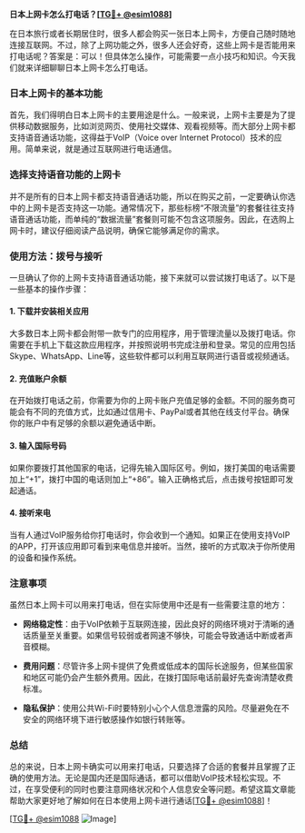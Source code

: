 **日本上网卡怎么打电话？[[TG💪+ @esim1088](https://t.me/s/esim1088)]**

在日本旅行或者长期居住时，很多人都会购买一张日本上网卡，方便自己随时随地连接互联网。不过，除了上网功能之外，很多人还会好奇，这些上网卡是否能用来打电话呢？答案是：可以！但具体怎么操作，可能需要一点小技巧和知识。今天我们就来详细聊聊日本上网卡怎么打电话。

### 日本上网卡的基本功能

首先，我们得明白日本上网卡的主要用途是什么。一般来说，上网卡主要是为了提供移动数据服务，比如浏览网页、使用社交媒体、观看视频等。而大部分上网卡都支持语音通话功能，这得益于VoIP（Voice over Internet Protocol）技术的应用。简单来说，就是通过互联网进行电话通信。

### 选择支持语音功能的上网卡

并不是所有的日本上网卡都支持语音通话功能，所以在购买之前，一定要确认你选中的上网卡是否支持这一功能。通常情况下，那些标榜“不限流量”的套餐往往支持语音通话功能，而单纯的“数据流量”套餐则可能不包含这项服务。因此，在选购上网卡时，建议仔细阅读产品说明，确保它能够满足你的需求。

### 使用方法：拨号与接听

一旦确认了你的上网卡支持语音通话功能，接下来就可以尝试拨打电话了。以下是一些基本的操作步骤：

#### 1. 下载并安装相关应用
大多数日本上网卡都会附带一款专门的应用程序，用于管理流量以及拨打电话。你需要在手机上下载这款应用程序，并按照说明书完成注册和登录。常见的应用包括Skype、WhatsApp、Line等，这些软件都可以利用互联网进行语音或视频通话。

#### 2. 充值账户余额
在开始拨打电话之前，你需要为你的上网卡账户充值足够的金额。不同的服务商可能会有不同的充值方式，比如通过信用卡、PayPal或者其他在线支付平台。确保你的账户中有足够的余额以避免通话中断。

#### 3. 输入国际号码
如果你要拨打其他国家的电话，记得先输入国际区号。例如，拨打美国的电话需要加上“+1”，拨打中国的电话则加上“+86”。输入正确格式后，点击拨号按钮即可发起通话。

#### 4. 接听来电
当有人通过VoIP服务给你打电话时，你会收到一个通知。如果正在使用支持VoIP的APP，打开该应用即可看到来电信息并接听。当然，接听的方式取决于你所使用的设备和操作系统。

### 注意事项

虽然日本上网卡可以用来打电话，但在实际使用中还是有一些需要注意的地方：

- **网络稳定性**：由于VoIP依赖于互联网连接，因此良好的网络环境对于清晰的通话质量至关重要。如果信号较弱或者网速不够快，可能会导致通话中断或者声音模糊。
  
- **费用问题**：尽管许多上网卡提供了免费或低成本的国际长途服务，但某些国家和地区可能仍会产生额外费用。因此，在拨打国际电话前最好先查询清楚收费标准。

- **隐私保护**：使用公共Wi-Fi时要特别小心个人信息泄露的风险。尽量避免在不安全的网络环境下进行敏感操作如银行转账等。

### 总结

总的来说，日本上网卡确实可以用来打电话，只要选择了合适的套餐并且掌握了正确的使用方法。无论是国内还是国际通话，都可以借助VoIP技术轻松实现。不过，在享受便利的同时也要注意网络状况和个人信息安全等问题。希望这篇文章能帮助大家更好地了解如何在日本使用上网卡进行通话[[TG💪+ @esim1088](https://t.me/s/esim1088)]！

[[TG💪+ @esim1088](https://t.me/s/esim1088) ![Image](https://i.postimg.cc/4NQfJmqS/Snipaste-2025-05-13-00-14-12.png)]